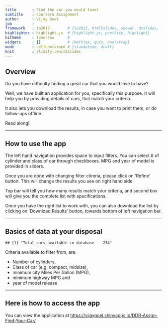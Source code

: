 ```yaml
---
title       : Find the car you would love!
subtitle    : Coursera Assignment
author      : Vijay Goel
job         :
framework   : io2012        # {io2012, html5slides, shower, dzslides, ...}
highlighter : highlight.js  # {highlight.js, prettify, highlight}
hitheme     : tomorrow      #
widgets     : []            # {mathjax, quiz, bootstrap}
mode        : selfcontained # {standalone, draft}
knit        : slidify::knit2slides
---
```

## Overview

Do you have difficulty finding a great car that you would love to have?

Well, we have built an application for you, specifically this purpose. It will help you by providing details of cars, that match your criteria.
 
It also lets you download the results, in case you want to print them, or do follow-ups offline.
 
Read along!

---
## How to use the app
  
The left hand navigation provides space to input filters. You can select # of cylinder and class of car through checkboxes. MPG and year of model is provided in sliders.
 
Once you are done with changing filter ctireria, please click on 'Refine' button. This will change the results you see on right hand side.
 
Top bar will tell you how many results match your criteria, and second box will give you the complete list with specifications.
 
Once you have the right list to work with, you can also download the list by clicking on 'Download Results' button, towards bottom of left navigation bar.

---
## Basics of data at your disposal
 

```
## [1] "Total cars available in database -  234"
```
 
Criteria available to filter from, are:
 
- Number of cylinders,
- Class of car (e.g. compact, midsize),
- minimum city Miles Per Gallon (MPG),
- minimum highway MPG and
- year of model release

---
## Here is how to access the app

You can view the application at
https://vijaygoel.shinyapps.io/DDR-Assgn-Find-Your-Car/
